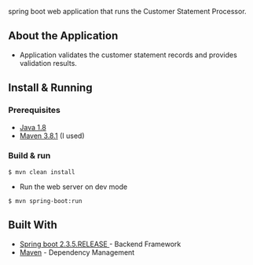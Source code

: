 spring boot web application that runs the Customer Statement Processor.

## About the Application
* Application validates the customer statement records and provides validation results. 

## Install & Running
 
### Prerequisites
* [Java 1.8](http://www.oracle.com/technetwork/java/javase/downloads/index.html) 
* [Maven 3.8.1](https://maven.apache.org/download.cgi) (I used)

### Build & run 
```
$ mvn clean install
```

* Run the web server on dev mode
```
$ mvn spring-boot:run
```

## Built With
* [Spring boot 2.3.5.RELEASE ](https://projects.spring.io/spring-boot/) - Backend Framework
* [Maven](https://maven.apache.org/) - Dependency Management

